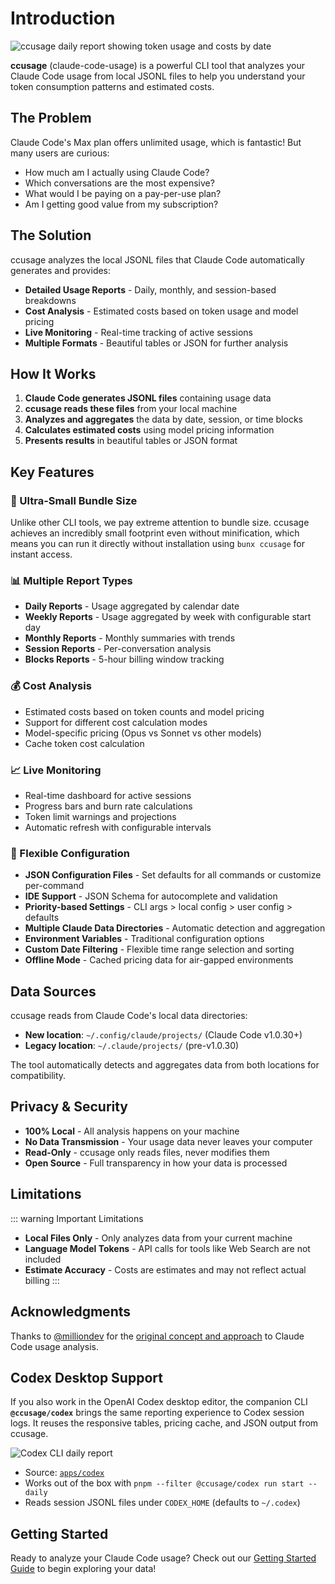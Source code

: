 # Introduction

![ccusage daily report showing token usage and costs by date](/screenshot.png)

**ccusage** (claude-code-usage) is a powerful CLI tool that analyzes your Claude Code usage from local JSONL files to help you understand your token consumption patterns and estimated costs.

## The Problem

Claude Code's Max plan offers unlimited usage, which is fantastic! But many users are curious:

- How much am I actually using Claude Code?
- Which conversations are the most expensive?
- What would I be paying on a pay-per-use plan?
- Am I getting good value from my subscription?

## The Solution

ccusage analyzes the local JSONL files that Claude Code automatically generates and provides:

- **Detailed Usage Reports** - Daily, monthly, and session-based breakdowns
- **Cost Analysis** - Estimated costs based on token usage and model pricing
- **Live Monitoring** - Real-time tracking of active sessions
- **Multiple Formats** - Beautiful tables or JSON for further analysis

## How It Works

1. **Claude Code generates JSONL files** containing usage data
2. **ccusage reads these files** from your local machine
3. **Analyzes and aggregates** the data by date, session, or time blocks
4. **Calculates estimated costs** using model pricing information
5. **Presents results** in beautiful tables or JSON format

## Key Features

### 🚀 Ultra-Small Bundle Size

Unlike other CLI tools, we pay extreme attention to bundle size. ccusage achieves an incredibly small footprint even without minification, which means you can run it directly without installation using `bunx ccusage` for instant access.

### 📊 Multiple Report Types

- **Daily Reports** - Usage aggregated by calendar date
- **Weekly Reports** - Usage aggregated by week with configurable start day
- **Monthly Reports** - Monthly summaries with trends
- **Session Reports** - Per-conversation analysis
- **Blocks Reports** - 5-hour billing window tracking

### 💰 Cost Analysis

- Estimated costs based on token counts and model pricing
- Support for different cost calculation modes
- Model-specific pricing (Opus vs Sonnet vs other models)
- Cache token cost calculation

### 📈 Live Monitoring

- Real-time dashboard for active sessions
- Progress bars and burn rate calculations
- Token limit warnings and projections
- Automatic refresh with configurable intervals

### 🔧 Flexible Configuration

- **JSON Configuration Files** - Set defaults for all commands or customize per-command
- **IDE Support** - JSON Schema for autocomplete and validation
- **Priority-based Settings** - CLI args > local config > user config > defaults
- **Multiple Claude Data Directories** - Automatic detection and aggregation
- **Environment Variables** - Traditional configuration options
- **Custom Date Filtering** - Flexible time range selection and sorting
- **Offline Mode** - Cached pricing data for air-gapped environments

## Data Sources

ccusage reads from Claude Code's local data directories:

- **New location**: `~/.config/claude/projects/` (Claude Code v1.0.30+)
- **Legacy location**: `~/.claude/projects/` (pre-v1.0.30)

The tool automatically detects and aggregates data from both locations for compatibility.

## Privacy & Security

- **100% Local** - All analysis happens on your machine
- **No Data Transmission** - Your usage data never leaves your computer
- **Read-Only** - ccusage only reads files, never modifies them
- **Open Source** - Full transparency in how your data is processed

## Limitations

::: warning Important Limitations

- **Local Files Only** - Only analyzes data from your current machine
- **Language Model Tokens** - API calls for tools like Web Search are not included
- **Estimate Accuracy** - Costs are estimates and may not reflect actual billing
  :::

## Acknowledgments

Thanks to [@milliondev](https://note.com/milliondev) for the [original concept and approach](https://note.com/milliondev/n/n1d018da2d769) to Claude Code usage analysis.

## Codex Desktop Support

If you also work in the OpenAI Codex desktop editor, the companion CLI **`@ccusage/codex`** brings the same reporting experience to Codex session logs. It reuses the responsive tables, pricing cache, and JSON output from ccusage.

![Codex CLI daily report](/codex-screenshot.png)

- Source: [`apps/codex`](https://github.com/ryoppippi/ccusage/tree/feature/codex-cli/apps/codex)
- Works out of the box with `pnpm --filter @ccusage/codex run start -- daily`
- Reads session JSONL files under `CODEX_HOME` (defaults to `~/.codex`)

## Getting Started

Ready to analyze your Claude Code usage? Check out our [Getting Started Guide](/guide/getting-started) to begin exploring your data!
